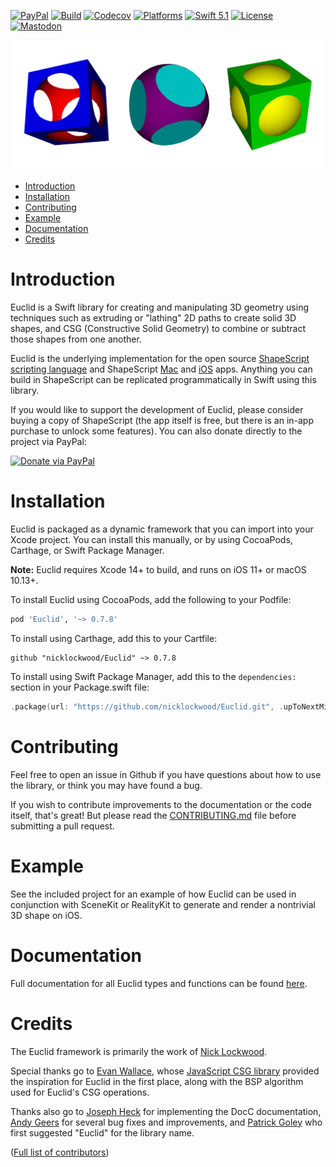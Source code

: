 [![PayPal](https://img.shields.io/badge/paypal-donate-blue.svg)](https://www.paypal.com/cgi-bin/webscr?cmd=_s-xclick&hosted_button_id=UJWT2RWPE7VA8&source=url)
[![Build](https://github.com/nicklockwood/Euclid/actions/workflows/build.yml/badge.svg)](https://github.com/nicklockwood/Euclid/actions/workflows/build.yml)
[![Codecov](https://codecov.io/gh/nicklockwood/Euclid/graphs/badge.svg)](https://codecov.io/gh/nicklockwood/Euclid)
[![Platforms](https://img.shields.io/badge/platforms-iOS%20|%20Mac%20|%20tvOS%20|%20Linux-lightgray.svg)]()
[![Swift 5.1](https://img.shields.io/badge/swift-5.1-red.svg?style=flat)](https://developer.apple.com/swift)
[![License](https://img.shields.io/badge/license-MIT-lightgrey.svg)](https://opensource.org/licenses/MIT)
[![Mastodon](https://img.shields.io/badge/mastodon-@nicklockwood@mastodon.social-636dff.svg)](https://mastodon.social/@nicklockwood)

![Screenshot](Euclid.png?raw=true)

- [Introduction](#introduction)
- [Installation](#installation)
- [Contributing](#contributing)
- [Example](#example)
- [Documentation](#documentation)
- [Credits](#credits)

# Introduction

Euclid is a Swift library for creating and manipulating 3D geometry using techniques such as extruding or "lathing" 2D paths to create solid 3D shapes, and CSG (Constructive Solid Geometry) to combine or subtract those shapes from one another.

Euclid is the underlying implementation for the open source [ShapeScript scripting language](https://github.com/nicklockwood/ShapeScript) and ShapeScript [Mac](https://itunes.apple.com/app/id1441135869) and [iOS](https://apps.apple.com/app/id1606439346) apps. Anything you can build in ShapeScript can be replicated programmatically in Swift using this library.

If you would like to support the development of Euclid, please consider buying a copy of ShapeScript (the app itself is free, but there is an in-app purchase to unlock some features). You can also donate directly to the project via PayPal:

[![Donate via PayPal](https://www.paypalobjects.com/en_GB/i/btn/btn_donate_LG.gif)](https://www.paypal.com/cgi-bin/webscr?cmd=_s-xclick&hosted_button_id=UJWT2RWPE7VA8&source=url)


# Installation

Euclid is packaged as a dynamic framework that you can import into your Xcode project. You can install this manually, or by using CocoaPods, Carthage, or Swift Package Manager.

**Note:** Euclid requires Xcode 14+ to build, and runs on iOS 11+ or macOS 10.13+.

To install Euclid using CocoaPods, add the following to your Podfile:

```ruby
pod 'Euclid', '~> 0.7.8'
```

To install using Carthage, add this to your Cartfile:

```ogdl
github "nicklockwood/Euclid" ~> 0.7.8
```

To install using Swift Package Manager, add this to the `dependencies:` section in your Package.swift file:

```swift
.package(url: "https://github.com/nicklockwood/Euclid.git", .upToNextMinor(from: "0.7.8")),
```


# Contributing

Feel free to open an issue in Github if you have questions about how to use the library, or think you may have found a bug.

If you wish to contribute improvements to the documentation or the code itself, that's great! But please read the [CONTRIBUTING.md](CONTRIBUTING.md) file before submitting a pull request.


# Example

See the included project for an example of how Euclid can be used in conjunction with SceneKit or RealityKit to generate and render a nontrivial 3D shape on iOS.


# Documentation


Full documentation for all Euclid types and functions can be found [here](https://nicklockwood.github.io/Euclid/documentation/euclid/).


# Credits

The Euclid framework is primarily the work of [Nick Lockwood](https://github.com/nicklockwood).

Special thanks go to [Evan Wallace](https://github.com/evanw/), whose [JavaScript CSG library](https://github.com/evanw/csg.js) provided the inspiration for Euclid in the first place, along with the BSP algorithm used for Euclid's CSG operations.

Thanks also go to [Joseph Heck](https://github.com/heckj) for implementing the DocC documentation, [Andy Geers](https://github.com/andygeers) for several bug fixes and improvements, and [Patrick Goley](https://twitter.com/bitsbetweenbits) who first suggested "Euclid" for the library name.

([Full list of contributors](https://github.com/nicklockwood/Euclid/graphs/contributors))

